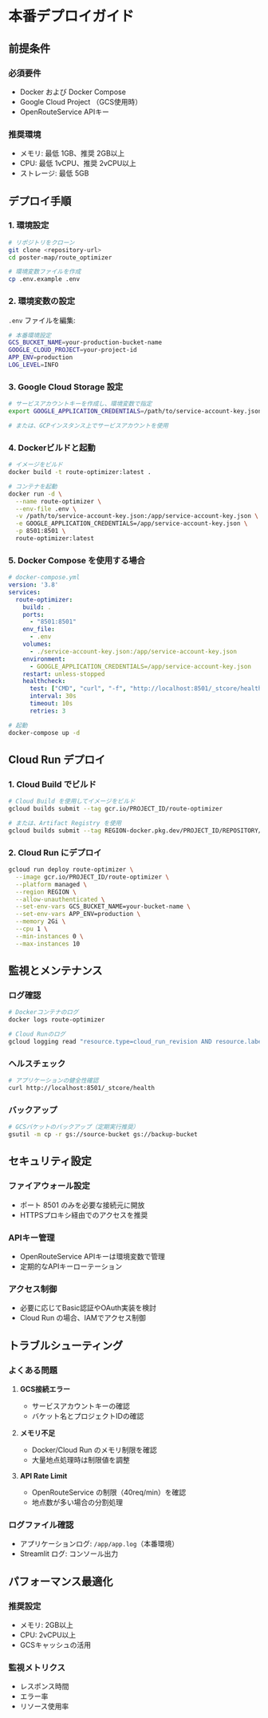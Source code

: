 # 本番デプロイガイド

## 前提条件

### 必須要件
- Docker および Docker Compose
- Google Cloud Project （GCS使用時）
- OpenRouteService APIキー

### 推奨環境
- メモリ: 最低 1GB、推奨 2GB以上
- CPU: 最低 1vCPU、推奨 2vCPU以上
- ストレージ: 最低 5GB

## デプロイ手順

### 1. 環境設定

```bash
# リポジトリをクローン
git clone <repository-url>
cd poster-map/route_optimizer

# 環境変数ファイルを作成
cp .env.example .env
```

### 2. 環境変数の設定

`.env` ファイルを編集:

```bash
# 本番環境設定
GCS_BUCKET_NAME=your-production-bucket-name
GOOGLE_CLOUD_PROJECT=your-project-id
APP_ENV=production
LOG_LEVEL=INFO
```

### 3. Google Cloud Storage 設定

```bash
# サービスアカウントキーを作成し、環境変数で指定
export GOOGLE_APPLICATION_CREDENTIALS=/path/to/service-account-key.json

# または、GCPインスタンス上でサービスアカウントを使用
```

### 4. Dockerビルドと起動

```bash
# イメージをビルド
docker build -t route-optimizer:latest .

# コンテナを起動
docker run -d \
  --name route-optimizer \
  --env-file .env \
  -v /path/to/service-account-key.json:/app/service-account-key.json \
  -e GOOGLE_APPLICATION_CREDENTIALS=/app/service-account-key.json \
  -p 8501:8501 \
  route-optimizer:latest
```

### 5. Docker Compose を使用する場合

```yaml
# docker-compose.yml
version: '3.8'
services:
  route-optimizer:
    build: .
    ports:
      - "8501:8501"
    env_file:
      - .env
    volumes:
      - ./service-account-key.json:/app/service-account-key.json
    environment:
      - GOOGLE_APPLICATION_CREDENTIALS=/app/service-account-key.json
    restart: unless-stopped
    healthcheck:
      test: ["CMD", "curl", "-f", "http://localhost:8501/_stcore/health"]
      interval: 30s
      timeout: 10s
      retries: 3
```

```bash
# 起動
docker-compose up -d
```

## Cloud Run デプロイ

### 1. Cloud Build でビルド

```bash
# Cloud Build を使用してイメージをビルド
gcloud builds submit --tag gcr.io/PROJECT_ID/route-optimizer

# または、Artifact Registry を使用
gcloud builds submit --tag REGION-docker.pkg.dev/PROJECT_ID/REPOSITORY/route-optimizer
```

### 2. Cloud Run にデプロイ

```bash
gcloud run deploy route-optimizer \
  --image gcr.io/PROJECT_ID/route-optimizer \
  --platform managed \
  --region REGION \
  --allow-unauthenticated \
  --set-env-vars GCS_BUCKET_NAME=your-bucket-name \
  --set-env-vars APP_ENV=production \
  --memory 2Gi \
  --cpu 1 \
  --min-instances 0 \
  --max-instances 10
```

## 監視とメンテナンス

### ログ確認

```bash
# Dockerコンテナのログ
docker logs route-optimizer

# Cloud Runのログ
gcloud logging read "resource.type=cloud_run_revision AND resource.labels.service_name=route-optimizer"
```

### ヘルスチェック

```bash
# アプリケーションの健全性確認
curl http://localhost:8501/_stcore/health
```

### バックアップ

```bash
# GCSバケットのバックアップ（定期実行推奨）
gsutil -m cp -r gs://source-bucket gs://backup-bucket
```

## セキュリティ設定

### ファイアウォール設定
- ポート 8501 のみを必要な接続元に開放
- HTTPSプロキシ経由でのアクセスを推奨

### APIキー管理
- OpenRouteService APIキーは環境変数で管理
- 定期的なAPIキーローテーション

### アクセス制御
- 必要に応じてBasic認証やOAuth実装を検討
- Cloud Run の場合、IAMでアクセス制御

## トラブルシューティング

### よくある問題

1. **GCS接続エラー**
   - サービスアカウントキーの確認
   - バケット名とプロジェクトIDの確認

2. **メモリ不足**
   - Docker/Cloud Run のメモリ制限を確認
   - 大量地点処理時は制限値を調整

3. **API Rate Limit**
   - OpenRouteService の制限（40req/min）を確認
   - 地点数が多い場合の分割処理

### ログファイル確認
- アプリケーションログ: `/app/app.log`（本番環境）
- Streamlit ログ: コンソール出力

## パフォーマンス最適化

### 推奨設定
- メモリ: 2GB以上
- CPU: 2vCPU以上
- GCSキャッシュの活用

### 監視メトリクス
- レスポンス時間
- エラー率
- リソース使用率
